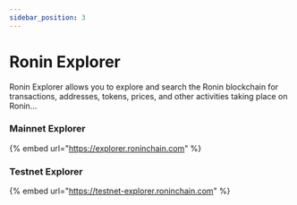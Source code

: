 ```yaml
---
sidebar_position: 3
---
```


# Ronin Explorer

Ronin Explorer allows you to explore and search the Ronin blockchain for transactions, addresses, tokens, prices, and other activities taking place on Ronin...

### Mainnet Explorer

{% embed url="https://explorer.roninchain.com" %}

### Testnet Explorer

{% embed url="https://testnet-explorer.roninchain.com" %}
